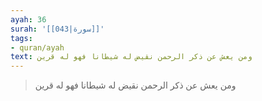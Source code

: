 ```yaml
---
ayah: 36
surah: '[[043|سورة]]'
tags:
- quran/ayah
text: ومن يعش عن ذكر الرحمن نقيض له شيطانا فهو له قرين
---
```

> ومن يعش عن ذكر الرحمن نقيض له شيطانا فهو له قرين

